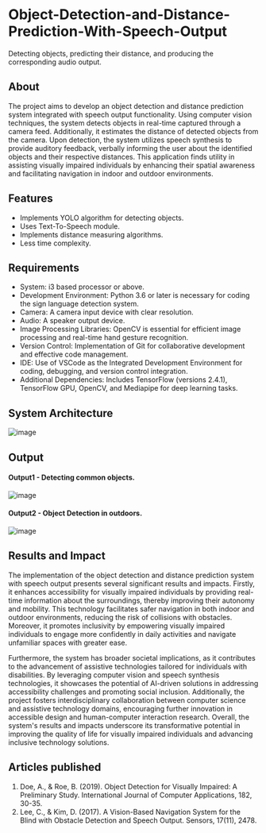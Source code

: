 # Object-Detection-and-Distance-Prediction-With-Speech-Output
<!--Title of the Project-->
Detecting objects, predicting their distance, and producing the corresponding audio output.

## About
<!--Detailed Description about the project-->
The project aims to develop an object detection and distance prediction system integrated with speech output functionality. Using computer vision techniques, the system detects objects in real-time captured through a camera feed. Additionally, it estimates the distance of detected objects from the camera. Upon detection, the system utilizes speech synthesis to provide auditory feedback, verbally informing the user about the identified objects and their respective distances. This application finds utility in assisting visually impaired individuals by enhancing their spatial awareness and facilitating navigation in indoor and outdoor environments.
## Features
<!--List the features of the project as shown below-->
- Implements YOLO algorithm for detecting objects.
- Uses Text-To-Speech module.
- Implements distance measuring algorithms.
- Less time complexity.

## Requirements
<!--List the requirements of the project as shown below-->
* System: i3 based processor or above.
* Development Environment: Python 3.6 or later is necessary for coding the sign language detection system.
* Camera: A camera input device with clear resolution.
* Audio: A speaker output device.
* Image Processing Libraries: OpenCV is essential for efficient image processing and real-time hand gesture recognition.
* Version Control: Implementation of Git for collaborative development and effective code management.
* IDE: Use of VSCode as the Integrated Development Environment for coding, debugging, and version control integration.
* Additional Dependencies: Includes TensorFlow (versions 2.4.1), TensorFlow GPU, OpenCV, and Mediapipe for deep learning tasks.

## System Architecture
<!--Embed the system architecture diagram as shown below-->
![image](https://github.com/Karsanth-K/Object-Detection-and-Distance-Prediction-With-Speech-Output/assets/113526317/4f219584-f674-42ae-b7d4-4c255a33a898)



## Output

<!--Embed the Output picture at respective places as shown below as shown below-->
#### Output1 - Detecting common objects.
![image](https://github.com/Karsanth-K/Object-Detection-and-Distance-Prediction-With-Speech-Output/assets/113526317/b30af46d-9620-41f7-97cc-f23811bcce48)


#### Output2 - Object Detection in outdoors.
![image](https://github.com/Karsanth-K/Object-Detection-and-Distance-Prediction-With-Speech-Output/assets/113526317/97cd5e25-0a37-493c-b809-0e4b7f446208)




## Results and Impact
<!--Give the results and impact as shown below-->
The implementation of the object detection and distance prediction system with speech output presents several significant results and impacts. Firstly, it enhances accessibility for visually impaired individuals by providing real-time information about the surroundings, thereby improving their autonomy and mobility. This technology facilitates safer navigation in both indoor and outdoor environments, reducing the risk of collisions with obstacles. Moreover, it promotes inclusivity by empowering visually impaired individuals to engage more confidently in daily activities and navigate unfamiliar spaces with greater ease.

Furthermore, the system has broader societal implications, as it contributes to the advancement of assistive technologies tailored for individuals with disabilities. By leveraging computer vision and speech synthesis technologies, it showcases the potential of AI-driven solutions in addressing accessibility challenges and promoting social inclusion. Additionally, the project fosters interdisciplinary collaboration between computer science and assistive technology domains, encouraging further innovation in accessible design and human-computer interaction research. Overall, the system's results and impacts underscore its transformative potential in improving the quality of life for visually impaired individuals and advancing inclusive technology solutions.

## Articles published
1. Doe, A., & Roe, B. (2019). Object Detection for Visually Impaired: A Preliminary Study. International Journal of Computer Applications, 182, 30-35.
2. Lee, C., & Kim, D. (2017). A Vision-Based Navigation System for the Blind with Obstacle Detection and Speech Output. Sensors, 17(11), 2478.



